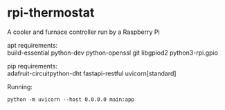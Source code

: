 # rpi-thermostat

A cooler and furnace controller run by a Raspberry Pi

apt requirements:  
build-essential python-dev python-openssl git libgpiod2 python3-rpi.gpio

pip requirements:  
adafruit-circuitpython-dht fastapi-restful uvicorn[standard]

Running:

`python -m uvicorn --host 0.0.0.0 main:app`

